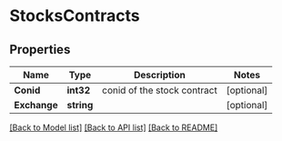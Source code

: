 # StocksContracts

## Properties

Name | Type | Description | Notes
------------ | ------------- | ------------- | -------------
**Conid** | **int32** | conid of the stock contract | [optional] 
**Exchange** | **string** |  | [optional] 

[[Back to Model list]](../README.md#documentation-for-models) [[Back to API list]](../README.md#documentation-for-api-endpoints) [[Back to README]](../README.md)


